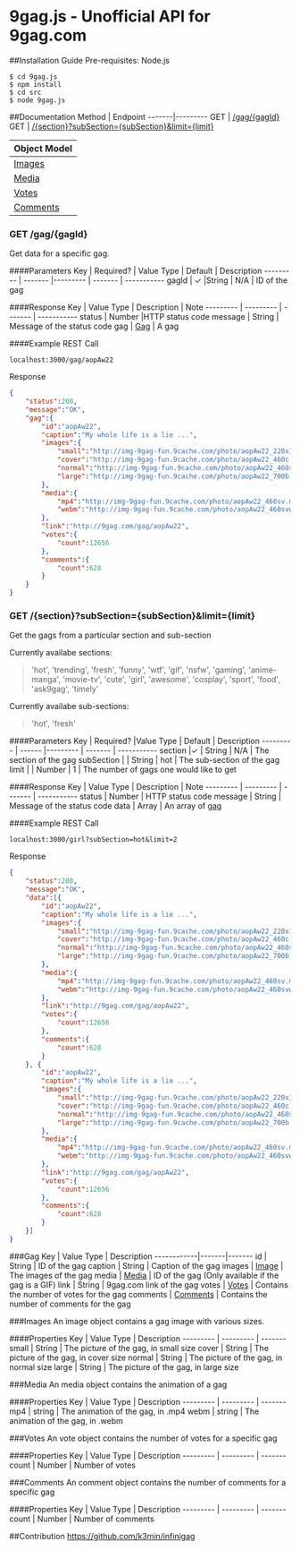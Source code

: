 # 9gag.js - Unofficial API for 9gag.com
##Installation Guide
Pre-requisites: Node.js
```shell
$ cd 9gag.js
$ npm install
$ cd src
$ node 9gag.js
```

##Documentation
Method | Endpoint
-------|---------
GET | [/gag/{gagId}](#get-gaggagid)
GET | [/{section}?subSection={subSection}&limit={limit}](#get-sectionsubsectionsubsectionlimitlimit)

Object Model |
------ |
[Images](#images) |
[Media](#media) | 
[Votes](#votes) |
[Comments](#comments) |

### GET /gag/{gagId}
Get data for a specific gag.

####Parameters
Key      | Required? | Value Type      | Default | Description
--------- | ------- |--------- | ------- | -----------
gagId     | ✓ |String    | N/A     | ID of the gag

####Response
Key      | Value Type      |  Description | Note
--------- | --------- | ------- | -----------
status     | Number    |HTTP status code
message     | String    |  Message of the status code
gag | [Gag](#gag) | A gag 

####Example
REST Call
```
localhost:3000/gag/aopAw22
```
Response
```json
{  
    "status":200,
    "message":"OK",
    "gag":{
        "id":"aopAw22",
        "caption":"My whole life is a lie ...",
        "images":{  
            "small":"http://img-9gag-fun.9cache.com/photo/aopAw22_220x145.jpg",
            "cover":"http://img-9gag-fun.9cache.com/photo/aopAw22_460c.jpg",
            "normal":"http://img-9gag-fun.9cache.com/photo/aopAw22_460s.jpg",
            "large":"http://img-9gag-fun.9cache.com/photo/aopAw22_700b.jpg"
        },
        "media":{  
            "mp4":"http://img-9gag-fun.9cache.com/photo/aopAw22_460sv.mp4",
            "webm":"http://img-9gag-fun.9cache.com/photo/aopAw22_460svwm.webm"
        },
        "link":"http://9gag.com/gag/aopAw22",
        "votes":{  
            "count":12656
        },
        "comments":{  
            "count":628
        }
    }
}
```

### GET /{section}?subSection={subSection}&limit={limit}
Get the gags from a particular section and sub-section

Currently availabe sections: 
> 'hot', 'trending', 'fresh', 'funny', 'wtf', 'gif', 'nsfw', 'gaming', 'anime-manga', 'movie-tv', 'cute', 'girl', 'awesome', 'cosplay', 'sport', 'food', 'ask9gag', 'timely'

Currently availabe sub-sections: 
> 'hot', 'fresh'

####Parameters
Key      | Required? |Value Type      | Default | Description
--------- | ------ |--------- | ------- | -----------
section    |✓ | String    | N/A     | The section of the gag
subSection  |  | String    | hot     | The sub-section of the gag
limit       | | Number     | 1 | The number of gags one would like to get

####Response
Key      | Value Type      |  Description | Note
--------- | --------- | ------- | -----------
status     | Number    | HTTP status code
message     | String    |  Message of the status code
data     | Array | An array of [gag](#gag)

####Example
REST Call
```
localhost:3000/girl?subSection=hot&limit=2
```
Response
```json
{  
    "status":200,
    "message":"OK",
    "data":[{
        "id":"aopAw22",
        "caption":"My whole life is a lie ...",
        "images":{  
            "small":"http://img-9gag-fun.9cache.com/photo/aopAw22_220x145.jpg",
            "cover":"http://img-9gag-fun.9cache.com/photo/aopAw22_460c.jpg",
            "normal":"http://img-9gag-fun.9cache.com/photo/aopAw22_460s.jpg",
            "large":"http://img-9gag-fun.9cache.com/photo/aopAw22_700b.jpg"
        },
        "media":{  
            "mp4":"http://img-9gag-fun.9cache.com/photo/aopAw22_460sv.mp4",
            "webm":"http://img-9gag-fun.9cache.com/photo/aopAw22_460svwm.webm"
        },
        "link":"http://9gag.com/gag/aopAw22",
        "votes":{  
            "count":12656
        },
        "comments":{  
            "count":628
        }
    }, {
        "id":"aopAw22",
        "caption":"My whole life is a lie ...",
        "images":{  
            "small":"http://img-9gag-fun.9cache.com/photo/aopAw22_220x145.jpg",
            "cover":"http://img-9gag-fun.9cache.com/photo/aopAw22_460c.jpg",
            "normal":"http://img-9gag-fun.9cache.com/photo/aopAw22_460s.jpg",
            "large":"http://img-9gag-fun.9cache.com/photo/aopAw22_700b.jpg"
        },
        "media":{  
            "mp4":"http://img-9gag-fun.9cache.com/photo/aopAw22_460sv.mp4",
            "webm":"http://img-9gag-fun.9cache.com/photo/aopAw22_460svwm.webm"
        },
        "link":"http://9gag.com/gag/aopAw22",
        "votes":{  
            "count":12656
        },
        "comments":{  
            "count":628
        }
    }]
}
```

###Gag
Key | Value Type     | Description
------------|-------|-------
id     | String    | ID of the gag
caption     | String    | Caption of the gag
images     | [Image](#images)     | The images of the gag
media     | [Media](#media)     | ID of the gag (Only available if the gag is a GIF)
link     | String    | 9gag.com link of the gag
votes     | [Votes](#votes)     |  Contains the number of votes for the gag
comments     | [Comments](#comments)     |  Contains the number of comments for the gag

###Images
An image object contains a gag image with various sizes.

####Properties
Key | Value Type     | Description
--------- | --------- | ------- 
small     | String    | The picture of the gag, in small size
cover     | String    | The picture of the gag, in cover size
normal     | String    | The picture of the gag, in normal size
large     | String    | The picture of the gag, in large size

###Media
An media object contains the animation of a gag

####Properties
Key | Value Type     | Description
--------- | --------- | ------- 
mp4     | string    | The animation of the gag, in .mp4
webm     | string    | The animation of the gag, in .webm

###Votes
An vote object contains the number of votes for a specific gag

####Properties
Key | Value Type     | Description
--------- | --------- | ------- 
count     | Number    | Number of votes

###Comments
An comment object contains the number of comments for a specific gag

####Properties
Key | Value Type     | Description
--------- | --------- | ------- 
count     | Number    | Number of comments

##Contribution
https://github.com/k3min/infinigag

